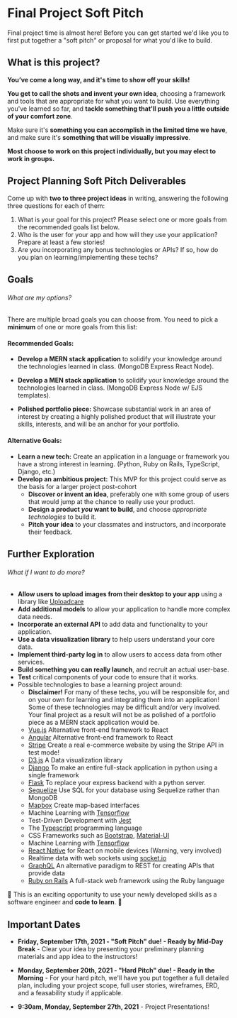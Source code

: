 # Final Project Soft Pitch

Final project time is almost here! Before you can get started we'd like you to first put together a "soft pitch" or proposal for what you'd like to build.

## What is this project?

**You’ve come a long way, and it's time to show off your skills!**

**You get to call the shots and invent your own idea**, choosing a framework and tools that are appropriate for what you want to build. Use everything you've learned so far, and **tackle something that'll push you a little outside of your comfort zone**.

Make sure it's **something you can accomplish in the limited time we have**, and make sure it's **something that will be visually impressive**.

**Most choose to work on this project individually, but you may elect to work in groups.**

## Project Planning Soft Pitch Deliverables
Come up with **two to three project ideas** in writing, answering the following three questions for each of them:

1. What is your goal for this project? Please select one or more goals from the recommended goals list below.
2. Who is the user for your app and how will they use your application? Prepare at least a few stories!
3. Are you incorporating any bonus technologies or APIs? If so, how do you plan on learning/implementing these techs?

## Goals

###### What are my options?

There are multiple broad goals you can choose from. You need to pick a **minimum** of one or more goals from this list:

#### Recommended Goals:

* **Develop a MERN stack application** to solidify your knowledge around the technologies learned in class. (MongoDB Express React Node).

* **Develop a MEN stack application** to solidify your knowledge around the technologies learned in class. (MongoDB Express Node w/ EJS templates).

* **Polished portfolio piece:** Showcase substantial work in an area of interest by creating a highly polished product that will illustrate your skills, interests, and will be an anchor for your portfolio.

#### Alternative Goals:
* **Learn a new tech:** Create an application in a language or framework you have a strong interest in learning. (Python, Ruby on Rails, TypeScript, Django, etc.)
* **Develop an ambitious project:** This MVP for this project could serve as the basis for a larger project post-cohort
  * **Discover or invent an idea**, preferably one with some group of users that would jump at the chance to really use your product.
  * **Design a product *you* want to build**, and choose _appropriate technologies_ to build it.
  * **Pitch your idea** to your classmates and instructors, and incorporate their feedback.

## Further Exploration

###### What if I want to do more?

* **Allow users to upload images from their desktop to your app** using a library like [Uploadcare](https://uploadcare.com/) 
* **Add additional models** to allow your application to handle more complex data needs.
* **Incorporate an external API** to add data and functionality to your application.
* **Use a data visualization library** to help users understand your core data.
* **Implement third-party log in** to allow users to access data from other services.
* **Build something you can really launch**, and recruit an actual user-base.
* **Test** critical components of your code to ensure that it works.
* Possible technologies to base a learning project around:
  * **Disclaimer!** For many of these techs, you will be responsible for, and on your own for learning and integrating them into an application! Some of these technologies may be difficult and/or very involved. Your final project as a result will not be as polished of a portfolio piece as a MERN stack application would be.
  * [Vue.js](https://vuejs.org/) Alternative front-end framework to React
  * [Angular](https://angular.io/) Alternative front-end framework to React
  * [Stripe](https://stripe.com/docs/api) Create a real e-commerce website by using the Stripe API in test mode!
  * [D3.js](https://d3js.org/) A Data visualization library
  * [Django](https://www.djangoproject.com/) To make an entire full-stack application in python using a single framework
  * [Flask](https://flask.palletsprojects.com/en/2.0.x/) To replace your express backend with a python server.
  * [Sequelize](https://sequelize.org/) Use SQL for your database using Sequelize rather than MongoDB
  * [Mapbox](https://www.mapbox.com/) Create map-based interfaces
  * Machine Learning with [Tensorflow](https://www.tensorflow.org/)
  * Test-Driven Development with [Jest](https://jestjs.io/)
  * The [Typescript](https://www.typescriptlang.org/) programming language
  * CSS Frameworks such as [Bootstrap](https://getbootstrap.com/), [Material-UI](https://material-ui.com/)
  * Machine Learning with [Tensorflow](https://www.tensorflow.org/)
  * [React Native](https://reactnative.dev/) for React on mobile devices (Warning, very involved)
  * Realtime data with web sockets using [socket.io](https://socket.io/)
  * [GraphQL](https://graphql.org/) An alternative paradigm to REST for creating APIs that provide data 
  * [Ruby on Rails](https://rubyonrails.org/) A full-stack web framework using the Ruby language 

🙌 This is an exciting opportunity to use your newly developed skills as a software engineer and **code to learn**. 🙌

## Important Dates

* **Friday, September 17th, 2021 - "Soft Pitch" due! - Ready by Mid-Day Break** - Clear your idea by presenting your preliminary planning materials and app idea to the instructors!

* **Monday, September 20th, 2021 - "Hard Pitch" due! - Ready in the Morning** - For your hard pitch, we'll have you put together a full detailed plan, including your project scope, full user stories, wireframes, ERD, and a feasability study if applicable.

* **9:30am, Monday, September 27th, 2021** - Project Presentations!
